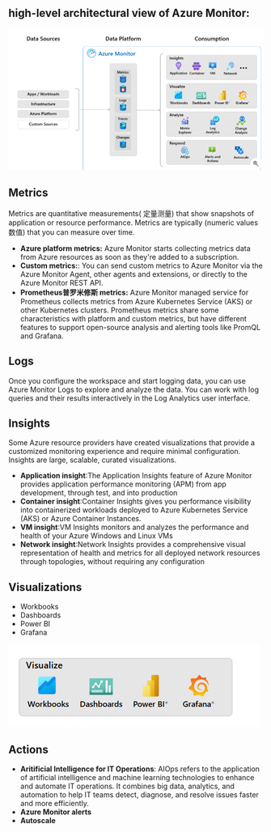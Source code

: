 ## high-level architectural view of Azure Monitor:

![alt text](image.png)

## Metrics
Metrics are quantitative measurements(
定量测量) that show snapshots of application or resource performance. Metrics are typically (numeric values数值) that you can measure over time.
- **Azure platform metrics:** Azure Monitor starts collecting metrics data from Azure resources as soon as they're added to a subscription. 
- **Custom metrics:**: You can send custom metrics to Azure Monitor via the Azure Monitor Agent, other agents and extensions, or directly to the Azure Monitor REST API.
- **Prometheus普罗米修斯 metrics:** Azure Monitor managed service for Prometheus collects metrics from Azure Kubernetes Service (AKS) or other Kubernetes clusters. Prometheus metrics share some characteristics with platform and custom metrics, but have different features to support open-source analysis and alerting tools like PromQL and Grafana.

## Logs
Once you configure the workspace and start logging data, you can use Azure Monitor Logs to explore and analyze the data. You can work with log queries and their results interactively in the Log Analytics user interface.

##  Insights
Some Azure resource providers have created visualizations that provide a customized monitoring experience and require minimal configuration. Insights are large, scalable, curated visualizations.
- **Application insight**:The Application Insights feature of Azure Monitor provides application performance monitoring (APM) from app development, through test, and into production
- **Container insight**:Container Insights gives you performance visibility into containerized workloads deployed to Azure Kubernetes Service (AKS) or Azure Container Instances.
- **VM insight**:VM Insights monitors and analyzes the performance and health of your Azure Windows and Linux VMs
- **Network insight**:Network Insights provides a comprehensive visual representation of health and metrics for all deployed network resources through topologies, without requiring any configuration

## Visualizations
- Workbooks
- Dashboards
- Power BI
- Grafana

![alt text](image-1.png)

## Actions
- **Aritificial Intelligence for IT Operations**: AIOps refers to the application of artificial intelligence and machine learning technologies to enhance and automate IT operations. It combines big data, analytics, and automation to help IT teams detect, diagnose, and resolve issues faster and more efficiently.
- **Azure Monitor alerts**
- **Autoscale**